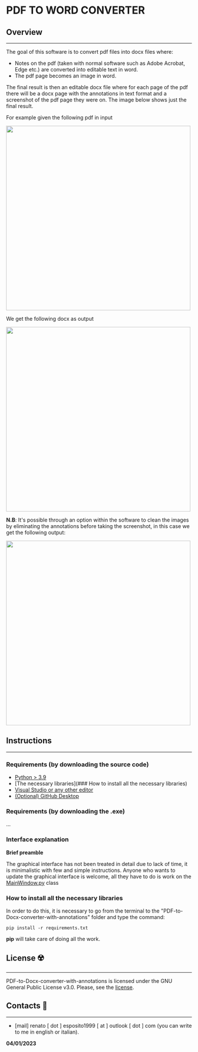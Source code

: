 # PDF TO WORD CONVERTER
## Overview
***
The goal of this software is to convert pdf files into docx files where:

 - Notes on the pdf (taken with normal software such as Adobe Acrobat,
   Edge etc.) are converted into editable text in word. 
- The pdf page becomes an image in word.

The final result is then an editable docx file where for each page of the pdf there will be a docx page with the annotations in text format and a screenshot of the pdf page they were on.
The image below shows just the final result.


For example given the following pdf in input

<img src="https://github.com/RenatoEsposito1999/PDF-to-Docx-converter-with-annotations/blob/main/Resources/pdf%20input.png" width="500" height="500">


We get the following docx as output


<img src="https://github.com/RenatoEsposito1999/PDF-to-Docx-converter-with-annotations/blob/main/Resources/docx%20output.png" width="500" height="500">

**N.B**: It's possible through an option within the software to clean the images by eliminating the annotations before taking the screenshot, in this case we get the following output:

<img src="https://github.com/RenatoEsposito1999/PDF-to-Docx-converter-with-annotations/blob/main/Resources/docxoutputwithoutannots.png" width="500" height="500">


## Instructions
***
### Requirements (by downloading the source code)
- [Python > 3.9](https://www.python.org/downloads/)
- [The necessary libraries](### How to install all the necessary libraries)
- [Visual Studio or any other editor](https://visualstudio.microsoft.com/it/downloads/)
- [(Optional) GitHub Desktop](https://desktop.github.com/)

### Requirements (by downloading the .exe)
...

### Interface explanation


**Brief preamble**


The graphical interface has not been treated in detail due to lack of time, it is minimalistic with few and simple instructions.
Anyone who wants to update the graphical interface is welcome, all they have to do is work on the [MainWindow.py](https://github.com/RenatoEsposito1999/PDF-to-Docx-converter-with-annotations/blob/main/MainWindow.py) class

### How to install all the necessary libraries
In order to do this, it is necessary to go from the terminal to the "PDF-to-Docx-converter-with-annotations" folder and type the command:

    pip install -r requirements.txt
**pip** will take care of doing all the work.

## License ☢️
***
PDF-to-Docx-converter-with-annotations is licensed under the GNU General Public License v3.0. Please, see the 
[license](https://github.com/RenatoEsposito1999/PDF-to-Docx-converter-with-annotations/blob/main/LICENSE).

## Contacts 🪪
***
- [mail] renato [ dot ] esposito1999 [ at ] outlook [ dot ] com (you can write to me in english or italian).


**04/01/2023**
